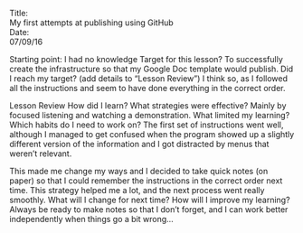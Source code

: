 

Title:  
My first attempts at publishing using GitHub  
 Date:  
07/09/16


Starting point:
I had no knowledge
Target for this lesson?
To successfully create the infrastructure so that my Google Doc template would publish.
Did I reach my target? 
(add details to “Lesson Review”)
I think so, as I followed all the instructions and seem to have done everything in the correct order.




Lesson Review
How did I learn? What strategies were effective? 
Mainly by focused listening and watching a demonstration.
What limited my learning? Which habits do I need to work on? 
The first set of instructions went well, although I managed to get confused when the program showed up a slightly different version of the information and I got distracted by menus that weren’t relevant.  


This made me change my ways and I decided to take quick notes (on paper) so that I could remember the instructions in the correct order next time.  This strategy helped me a lot, and the next process went really smoothly.
What will I change for next time? How will I improve my learning?
Always be ready to make notes so that I don’t forget, and I can work better independently when things go a bit wrong...


